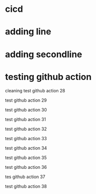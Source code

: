 # cicd
# adding line
# adding secondline
# testing github action

cleaning
test github action 28

test github action 29

test github action 30

test github action 31

test github action 32

test github action 33

test github action 34

test github action 35

test github action 36

tes github action 37

test github action 38
